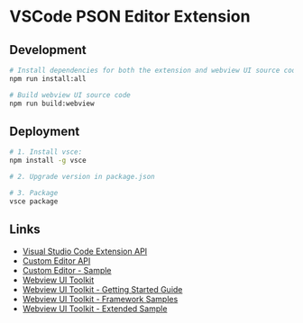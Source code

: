 # VSCode PSON Editor Extension

## Development

```bash
# Install dependencies for both the extension and webview UI source code
npm run install:all

# Build webview UI source code
npm run build:webview
```

## Deployment

```bash
# 1. Install vsce:
npm install -g vsce

# 2. Upgrade version in package.json

# 3. Package
vsce package
```

## Links

- [Visual Studio Code Extension API](https://code.visualstudio.com/api)
- [Custom Editor API](https://code.visualstudio.com/api/extension-guides/custom-editors)
- [Custom Editor - Sample](https://github.com/microsoft/vscode-extension-samples/tree/main/custom-editor-sample)
- [Webview UI Toolkit](https://github.com/microsoft/vscode-webview-ui-toolkit)
- [Webview UI Toolkit - Getting Started Guide](https://github.com/microsoft/vscode-webview-ui-toolkit/blob/main/docs/getting-started.md)
- [Webview UI Toolkit - Framework Samples](https://github.com/microsoft/vscode-webview-ui-toolkit-samples/tree/main/frameworks)
- [Webview UI Toolkit - Extended Sample](https://github.com/microsoft/vscode-webview-ui-toolkit-samples/tree/main/default/notepad)
